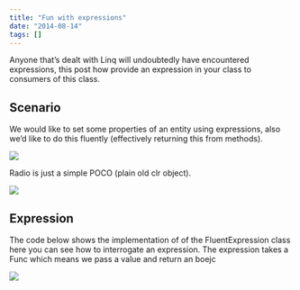 ```yaml
---
title: "Fun with expressions"
date: "2014-08-14"
tags: []
---
```


Anyone that’s dealt with Linq will undoubtedly have encountered expressions, this post how provide an expression in your class to consumers of this class.

## Scenario

We would like to set some properties of an entity using expressions, also we’d like to do this fluently (effectively returning this from methods).

![](/images//images/image_thumb_343.png)

Radio is just a simple POCO (plain old clr object).

![](/images//images/image_thumb_344.png)

## Expression

The code below shows the implementation of of the FluentExpression class here you can see how to interrogate an expression. The expression takes a Func which means we pass a value and return an boejc

![](/images//images/image_thumb_345.png)
